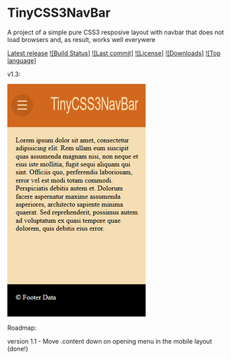 # TinyCSS3NavBar

A project of a simple pure CSS3 resposive layout with navbar that does not load browsers and, as result, works well everywere

[Latest release](https://github.com/kaatinga/TinyCSS3NavBar/releases)
[![Build Status]](https://github.com/kaatinga/TinyCSS3NavBar)
[![Last commit]](https://github.com/kaatinga/TinyCSS3NavBar/commits/master)
[![License]](https://github.com/kaatinga/TinyCSS3NavBar/blob/master/LICENSE)
[![Downloads]](https://github.com/kaatinga/TinyCSS3NavBar/releases)
[![Top language]](https://github.com/kaatinga/TinyCSS3NavBar)

v1.3:

![The menu showcase](https://raw.githubusercontent.com/kaatinga/TinyCSS3NavBar/master/readme/example.gif)

Roadmap:

version 1.1 - Move .content down on opening menu in the mobile layout (done!)
